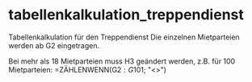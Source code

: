 # tabellenkalkulation_treppendienst
Tabellenkalkulation für den Treppendienst
Die einzelnen Mietparteien werden ab G2 eingetragen.

Bei mehr als 18 Mietparteien muss H3 geändert werden, z.B. für 100 Mietparteien:
=ZÄHLENWENN(G$2:G$101; "<>")

